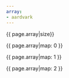 ```yaml
---
array:
- aardvark
---
```


{{ page.array|size}}

{{ page.array|map: 0 }}

{{ page.array|map: 1 }}

{{ page.array|map: 2 }}
